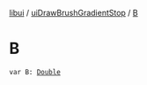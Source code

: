 [libui](../index.md) / [uiDrawBrushGradientStop](index.md) / [B](./-b.md)

# B

`var B: `[`Double`](https://kotlinlang.org/api/latest/jvm/stdlib/kotlin/-double/index.html)